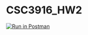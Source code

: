 # CSC3916_HW2
[![Run in Postman](https://run.pstmn.io/button.svg)](https://god.postman.co/run-collection/4c9dc65d25aa553fdb9c?action=collection%2Fimport)
